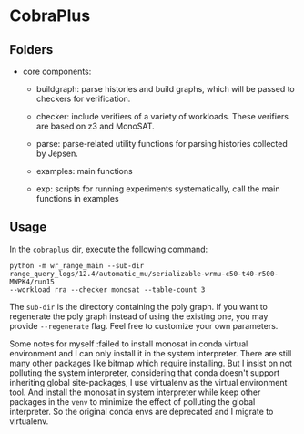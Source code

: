 # CobraPlus
## Folders
- core components:
  - buildgraph: parse histories and build graphs, which will be passed to checkers for verification.
  - checker: include verifiers of a variety of workloads. These verifiers are based on z3 and MonoSAT.
  - parse: parse-related utility functions for parsing histories collected by Jepsen.

  - examples: main functions
  - exp: scripts for running experiments systematically, call the main functions in examples


## Usage
In the `cobraplus` dir, execute the following command:
```
python -m wr_range_main --sub-dir range_query_logs/12.4/automatic_mu/serializable-wrmu-c50-t40-r500-MWPK4/run15
--workload rra --checker monosat --table-count 3
```
The `sub-dir` is the directory containing the poly graph. If you want to regenerate the poly graph instead of using the existing one, you may provide `--regenerate` flag. Feel free to customize your own parameters.

Some notes for myself :failed to install monosat in conda virtual environment and I can only install it in the system interpreter. There are still many other packages like bitmap which require installing. But I insist on not polluting the system interpreter, considering that conda doesn't support inheriting global site-packages, I use virtualenv as the virtual environment tool. And install the monosat in system interpreter while keep other packages in the `venv` to minimize the effect of polluting the global interpreter. So the original conda envs are deprecated and I migrate to virtualenv.


